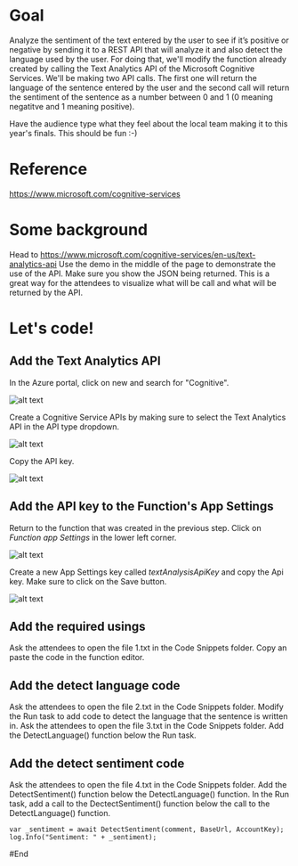 # Goal
Analyze the sentiment of the text entered by the user to see if it’s positive or negative by sending it to a REST API that will analyze it and also detect the language used by the user.  For doing that, we'll modify the function already created by calling the Text Analytics API of the Microsoft Cognitive Services.
We'll be making two API calls.  The first one will return the language of the sentence entered by the user and the second call will return the sentiment of the sentence as a number between 0 and 1 (0 meaning negatitve and 1 meaning positive).

Have the audience type what they feel about the local team making it to this year's finals.  This should be fun  :-)

# Reference
https://www.microsoft.com/cognitive-services

# Some background
Head to https://www.microsoft.com/cognitive-services/en-us/text-analytics-api
Use the demo in the middle of the page to demonstrate the use of the API.  Make sure you show the JSON being returned.  This is a great way for the attendees to visualize what will be call and what will be returned by the API.

# Let's code!
## Add the Text Analytics API
In the Azure portal, click on new and search for "Cognitive". 

![alt text][img1]

Create a Cognitive Service APIs by making sure to select the Text Analytics API in the API type dropdown.

![alt text][img2]

Copy the API key.

![alt text][img5]

## Add the API key to the Function's App Settings
Return to the function that was created in the previous step.  Click on *Function app Settings* in the lower left corner.

![alt text][img3]

Create a new App Settings key called *textAnalysisApiKey* and copy the Api key.  Make sure to click on the Save button.

![alt text][img4]

## Add the required usings
Ask the attendees to open the file 1.txt in the Code Snippets folder.  Copy an paste the code in the function editor.

## Add the detect language code
Ask the attendees to open the file 2.txt in the Code Snippets folder.  Modify the Run task to add code to detect the language that the sentence is written in.
Ask the attendees to open the file 3.txt in the Code Snippets folder.  Add the DetectLanguage() function below the Run task.

## Add the detect sentiment code
Ask the attendees to open the file 4.txt in the Code Snippets folder.  Add the DetectSentiment() function below the DetectLanguage() function.
In the Run task, add a call to the DectectSentiment() function below the call to the DetectLanguage() function.
```
var _sentiment = await DetectSentiment(comment, BaseUrl, AccountKey);
log.Info("Sentiment: " + _sentiment);
```
#End


[img1]: https://raw.githubusercontent.com/alainvezina/GlobalAzureBootcamp/master/2017/Step%204%20-%20Using%20the%20Cognitive%20Services%20APIs/Media/2017-04-07%2013_33_47-New%20-%20Microsoft%20Azure.png "Search for Cognitive"
[img2]: https://github.com/alainvezina/GlobalAzureBootcamp/blob/master/2017/Step%204%20-%20Using%20the%20Cognitive%20Services%20APIs/Media/2017-04-07%2013_35_29-Create%20-%20Microsoft%20Azure.png?raw=true "Specify Text Analytics"
[img3]: https://github.com/alainvezina/GlobalAzureBootcamp/blob/master/2017/Step%204%20-%20Using%20the%20Cognitive%20Services%20APIs/Media/2017-04-07%2013_38_33-testCognitiveApi%20-%20Microsoft%20Azure.png?raw=true "Click on Function app Settings"
[img4]: https://github.com/alainvezina/GlobalAzureBootcamp/blob/master/2017/Step%204%20-%20Using%20the%20Cognitive%20Services%20APIs/Media/2017-04-07%2013_42_53-Application%20settings%20-%20Microsoft%20Azure.png?raw=true "New App Settings key"
[img5]: https://github.com/alainvezina/GlobalAzureBootcamp/blob/master/2017/Step%204%20-%20Using%20the%20Cognitive%20Services%20APIs/Media/2017-04-07%2014_19_11-Manage%20keys%20-%20Microsoft%20Azure.png?raw=true "API key"
